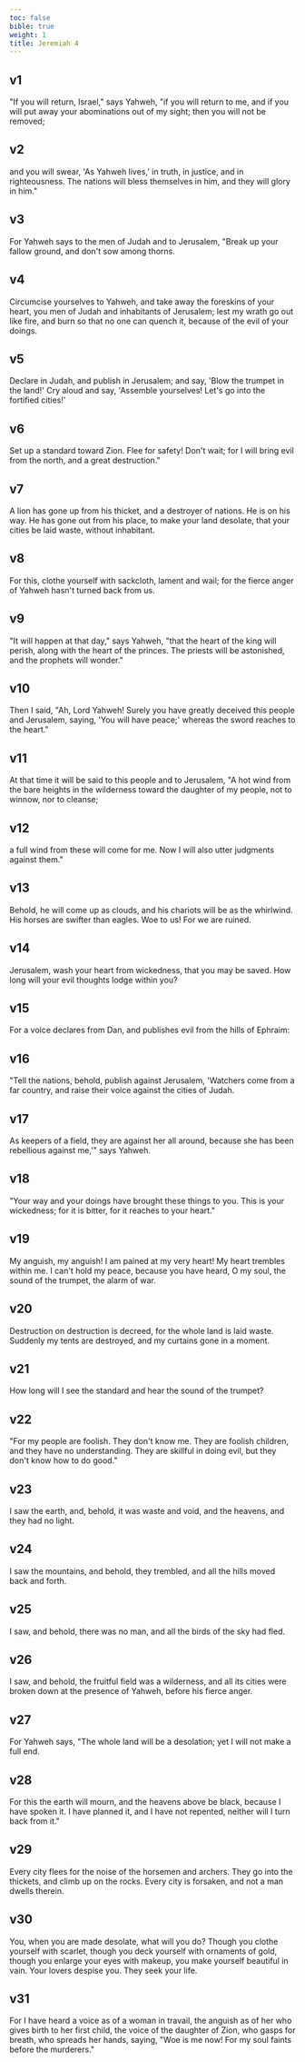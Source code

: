```yaml
---
toc: false
bible: true
weight: 1
title: Jeremiah 4
---
```




## v1 
"If you will return, Israel," says Yahweh, "if you will return to me, and if you will put away your abominations out of my sight; then you will not be removed; 

## v2 
and you will swear, 'As Yahweh lives,' in truth, in justice, and in righteousness. The nations will bless themselves in him, and they will glory in him." 

## v3 
For Yahweh says to the men of Judah and to Jerusalem, "Break up your fallow ground, and don't sow among thorns. 

## v4 
Circumcise yourselves to Yahweh, and take away the foreskins of your heart, you men of Judah and inhabitants of Jerusalem; lest my wrath go out like fire, and burn so that no one can quench it, because of the evil of your doings. 

## v5 
Declare in Judah, and publish in Jerusalem; and say, 'Blow the trumpet in the land!' Cry aloud and say, 'Assemble yourselves! Let's go into the fortified cities!' 

## v6 
Set up a standard toward Zion. Flee for safety! Don't wait; for I will bring evil from the north, and a great destruction." 

## v7 
A lion has gone up from his thicket, and a destroyer of nations. He is on his way. He has gone out from his place, to make your land desolate, that your cities be laid waste, without inhabitant. 

## v8 
For this, clothe yourself with sackcloth, lament and wail; for the fierce anger of Yahweh hasn't turned back from us. 

## v9 
"It will happen at that day," says Yahweh, "that the heart of the king will perish, along with the heart of the princes. The priests will be astonished, and the prophets will wonder." 

## v10 
Then I said, "Ah, Lord Yahweh! Surely you have greatly deceived this people and Jerusalem, saying, 'You will have peace;' whereas the sword reaches to the heart." 

## v11 
At that time it will be said to this people and to Jerusalem, "A hot wind from the bare heights in the wilderness toward the daughter of my people, not to winnow, nor to cleanse; 

## v12 
a full wind from these will come for me. Now I will also utter judgments against them." 

## v13 
Behold, he will come up as clouds, and his chariots will be as the whirlwind. His horses are swifter than eagles. Woe to us! For we are ruined. 

## v14 
Jerusalem, wash your heart from wickedness, that you may be saved. How long will your evil thoughts lodge within you? 

## v15 
For a voice declares from Dan, and publishes evil from the hills of Ephraim: 

## v16 
"Tell the nations, behold, publish against Jerusalem, 'Watchers come from a far country, and raise their voice against the cities of Judah. 

## v17 
As keepers of a field, they are against her all around, because she has been rebellious against me,'" says Yahweh. 

## v18 
"Your way and your doings have brought these things to you. This is your wickedness; for it is bitter, for it reaches to your heart." 

## v19 
My anguish, my anguish! I am pained at my very heart! My heart trembles within me. I can't hold my peace, because you have heard, O my soul, the sound of the trumpet, the alarm of war. 

## v20 
Destruction on destruction is decreed, for the whole land is laid waste. Suddenly my tents are destroyed, and my curtains gone in a moment. 

## v21 
How long will I see the standard and hear the sound of the trumpet? 

## v22 
"For my people are foolish. They don't know me. They are foolish children, and they have no understanding. They are skillful in doing evil, but they don't know how to do good." 

## v23 
I saw the earth, and, behold, it was waste and void, and the heavens, and they had no light. 

## v24 
I saw the mountains, and behold, they trembled, and all the hills moved back and forth. 

## v25 
I saw, and behold, there was no man, and all the birds of the sky had fled. 

## v26 
I saw, and behold, the fruitful field was a wilderness, and all its cities were broken down at the presence of Yahweh, before his fierce anger. 

## v27 
For Yahweh says, "The whole land will be a desolation; yet I will not make a full end. 

## v28 
For this the earth will mourn, and the heavens above be black, because I have spoken it. I have planned it, and I have not repented, neither will I turn back from it." 

## v29 
Every city flees for the noise of the horsemen and archers. They go into the thickets, and climb up on the rocks. Every city is forsaken, and not a man dwells therein. 

## v30 
You, when you are made desolate, what will you do? Though you clothe yourself with scarlet, though you deck yourself with ornaments of gold, though you enlarge your eyes with makeup, you make yourself beautiful in vain. Your lovers despise you. They seek your life. 

## v31 
For I have heard a voice as of a woman in travail, the anguish as of her who gives birth to her first child, the voice of the daughter of Zion, who gasps for breath, who spreads her hands, saying, "Woe is me now! For my soul faints before the murderers."
